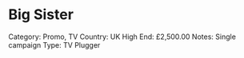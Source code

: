 # Big Sister

Category: Promo, TV
Country: UK
High End: £2,500.00
Notes: Single campaign
Type: TV Plugger